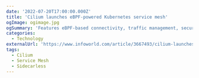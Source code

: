 ```yaml
---
date: '2022-07-20T17:00:00.000Z'
title: 'Cilium launches eBPF-powered Kubernetes service mesh'
ogImage: ogimage.jpg
ogSummary: 'Features eBPF-based connectivity, traffic management, security, and observability'
categories:
  - Technology
externalUrl: 'https://www.infoworld.com/article/3667493/cilium-launches-ebpf-powered-kubernetes-service-mesh.html'
tags:
  - Cilium
  - Service Mesh
  - Sidecarless
---
```

